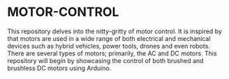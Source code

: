# MOTOR-CONTROL
This repository delves into the nitty-gritty of motor control. It is inspired by that
motors are used in a wide range of both electrical and mechanical devices such as hybrid 
vehicles, power tools, drones and even robots. There are several types of motors; primarily,
the AC and DC motors. This repository will begin by showcasing the control of both brushed
and brushless DC motors using Arduino. 
